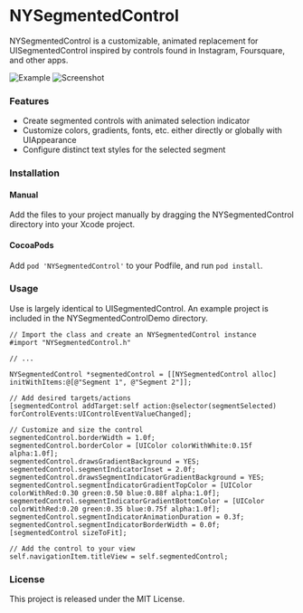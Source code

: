 # NYSegmentedControl

NYSegmentedControl is a customizable, animated replacement for UISegmentedControl inspired by controls found in Instagram, Foursquare, and other apps.

![Example](https://github.com/nealyoung/NYSegmentedControl/raw/master/example.gif)
![Screenshot](https://github.com/nealyoung/NYSegmentedControl/raw/master/screenshot.png)

### Features
* Create segmented controls with animated selection indicator
* Customize colors, gradients, fonts, etc. either directly or globally with UIAppearance
* Configure distinct text styles for the selected segment

### Installation
#### Manual
Add the files to your project manually by dragging the NYSegmentedControl directory into your Xcode project.

#### CocoaPods
Add `pod 'NYSegmentedControl'` to your Podfile, and run `pod install`.

### Usage
Use is largely identical to UISegmentedControl. An example project is included in the NYSegmentedControlDemo directory.

```objc
// Import the class and create an NYSegmentedControl instance
#import "NYSegmentedControl.h"

// ...

NYSegmentedControl *segmentedControl = [[NYSegmentedControl alloc] initWithItems:@[@"Segment 1", @"Segment 2"]];

// Add desired targets/actions
[segmentedControl addTarget:self action:@selector(segmentSelected) forControlEvents:UIControlEventValueChanged];

// Customize and size the control
segmentedControl.borderWidth = 1.0f;
segmentedControl.borderColor = [UIColor colorWithWhite:0.15f alpha:1.0f];
segmentedControl.drawsGradientBackground = YES;
segmentedControl.segmentIndicatorInset = 2.0f;
segmentedControl.drawsSegmentIndicatorGradientBackground = YES;
segmentedControl.segmentIndicatorGradientTopColor = [UIColor colorWithRed:0.30 green:0.50 blue:0.88f alpha:1.0f];
segmentedControl.segmentIndicatorGradientBottomColor = [UIColor colorWithRed:0.20 green:0.35 blue:0.75f alpha:1.0f];
segmentedControl.segmentIndicatorAnimationDuration = 0.3f;
segmentedControl.segmentIndicatorBorderWidth = 0.0f;
[segmentedControl sizeToFit];

// Add the control to your view
self.navigationItem.titleView = self.segmentedControl;
```

### License
This project is released under the MIT License.
